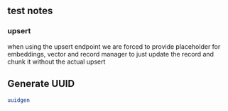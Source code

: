 ## test notes

### upsert

when using the upsert endpoint we are forced to provide placeholder for embeddings, vector and record manager to just update the record and chunk it without the actual upsert

## Generate UUID

```bash
uuidgen
```
